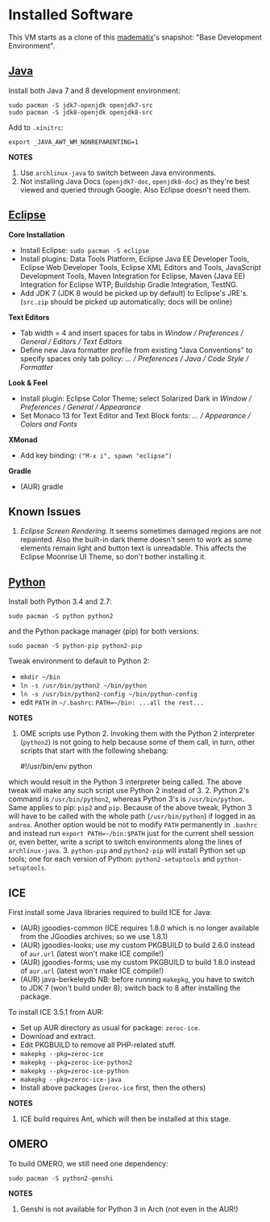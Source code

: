 Installed Software
==================

This VM starts as a clone of this [madematix][madematix]'s snapshot:
"Base Development Environment".

[Java][arch-java]
------
Install both Java 7 and 8 development environment:

    sudo pacman -S jdk7-openjdk openjdk7-src
    sudo pacman -S jdk8-openjdk openjdk8-src

Add to `.xinitrc`:

    export _JAVA_AWT_WM_NONREPARENTING=1

**NOTES**
1. Use `archlinux-java` to switch between Java environments.
2. Not installing Java Docs (`openjdk7-doc`, `openjdk8-doc`) as they're best viewed and
queried through Google. Also Eclipse doesn't need them.


[Eclipse][arch-eclipse]
---------
**Core Installation**
* Install Eclipse: `sudo pacman -S eclipse`
* Install plugins: Data Tools Platform, Eclipse Java EE Developer Tools, Eclipse Web
  Developer Tools, Eclipse XML Editors and Tools, JavaScript Development Tools,
  Maven Integration for Eclipse, Maven (Java EE) Integration for Eclipse WTP,
  Buildship Gradle Integration, TestNG. 
* Add JDK 7 (JDK 8 would be picked up by default) to Eclipse's JRE's.
  (`src.zip` should be picked up automatically; docs will be online)

**Text Editors**
* Tab width = 4 and insert spaces for tabs in *Window / Preferences / General /
  Editors / Text Editors*
* Define new Java formatter profile from existing "Java Conventions" to specify spaces
  only tab policy: *... / Preferences / Java / Code Style / Formatter*

**Look & Feel**
* Install plugin: Eclipse Color Theme; select Solarized Dark in *Window / Preferences
  / General / Appearance*
* Set Monaco 13 for Text Editor and Text Block fonts: *... / Appearance / Colors and Fonts*

**XMonad**
* Add key binding: `("M-x i", spawn "eclipse")`

**Gradle**
* (AUR) gradle

Known Issues
------------
1. *Eclipse Screen Rendering.* It seems sometimes damaged regions are not repainted. Also
the built-in dark theme doesn't seem to work as some elements remain light and button text
is unreadable. This affects the Eclipse Moonrise UI Theme, so don't bother installing it.

[Python][arch-python]
--------
Install both Python 3.4 and 2.7:

    sudo pacman -S python python2

and the Python package manager (pip) for both versions:

    sudo pacman -S python-pip python2-pip

Tweak environment to default to Python 2:

* `mkdir ~/bin`
* `ln -s /usr/bin/python2 ~/bin/python`
* `ln -s /usr/bin/python2-config ~/bin/python-config`
* edit `PATH` in `~/.bashrc`: `PATH=~/bin: ...all the rest...`

**NOTES**
1. OME scripts use Python 2. Invoking them with the Python 2 interpreter (`python2`) is
not going to help because some of them call, in turn, other scripts that start with the
following shebang:

    #!/usr/bin/env python

which would result in the Python 3 interpreter being called. The above tweak will make
any such script use Python 2 instead of 3.
2. Python 2's command is `/usr/bin/python2`, whereas Python 3's is `/usr/bin/python`.
Same applies to pip: `pip2` and `pip`. Because of the above tweak, Python 3 will have
to be called with the whole path (`/usr/bin/python`) if logged in as `andrea`.
Another option would be not to modify `PATH` permanently in `.bashrc` and instead run
`export PATH=~/bin:$PATH` just for the current shell session or, even better, write a
script to switch environments along the lines of `archlinux-java`.
3. `python-pip` and `python2-pip` will install Python set up tools; one for each version
of Python: `python2-setuptools` and `python-setuptools`.


ICE
---
First install some Java libraries required to build ICE for Java:

  * (AUR) jgoodies-common (ICE requires 1.8.0 which is no longer available from the
          JGoodies archives; so we use 1.8.1)
  * (AUR) jgoodies-looks; use my custom PKGBUILD to build 2.6.0 instead of `aur.url`
          (latest won't make ICE compile!)
  * (AUR) jgoodies-forms; use my custom PKGBUILD to build 1.8.0 instead of `aur.url`
          (latest won't make ICE compile!)
  * (AUR) java-berkeleydb
      NB: before running `makepkg`, you have to switch to JDK 7 (won't build under 8);
      switch back to 8 after installing the package.

To install ICE 3.5.1 from AUR:

  * Set up AUR directory as usual for package: `zeroc-ice`.
  * Download and extract.
  * Edit PKGBUILD to remove all PHP-related stuff.
  * `makepkg --pkg=zeroc-ice`
  * `makepkg --pkg=zeroc-ice-python2`
  * `makepkg --pkg=zeroc-ice-python`
  * `makepkg --pkg=zeroc-ice-java`
  * Install above packages (`zeroc-ice` first, then the others)

**NOTES**
1. ICE build requires Ant, which will then be installed at this stage.

OMERO
-----
To build OMERO, we still need one dependency:

    sudo pacman -S python2-genshi

**NOTES**
1. Genshi is not available for Python 3 in Arch (not even in the AUR!) 






[arch-java]: https://wiki.archlinux.org/index.php/Java
    "ArchLinux Wiki"

[arch-eclipse]: https://wiki.archlinux.org/index.php/Eclipse
    "ArchLinux Wiki"

[arch-python]: https://wiki.archlinux.org/index.php/Python
    "ArchLinux Wiki"

[madematix]: https://github.com/c0c0n3/archlinux/tree/master/vm/src/installation-guide
    "base vm"
